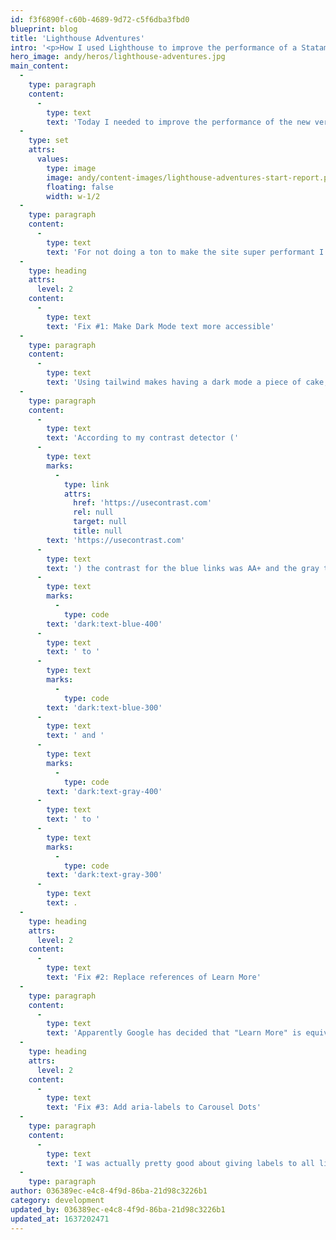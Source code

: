 ```yaml
---
id: f3f6890f-c60b-4689-9d72-c5f6dba3fbd0
blueprint: blog
title: 'Lighthouse Adventures'
intro: '<p>How I used Lighthouse to improve the performance of a Statamic 3 site.</p>'
hero_image: andy/heros/lighthouse-adventures.jpg
main_content:
  -
    type: paragraph
    content:
      -
        type: text
        text: 'Today I needed to improve the performance of the new version https://cherryaudio.com, at the beginning of the day I ran a lighthouse report and the results were:'
  -
    type: set
    attrs:
      values:
        type: image
        image: andy/content-images/lighthouse-adventures-start-report.png
        floating: false
        width: w-1/2
  -
    type: paragraph
    content:
      -
        type: text
        text: 'For not doing a ton to make the site super performant I didn''t think that was too bad, but there were some easy things to fix right away.'
  -
    type: heading
    attrs:
      level: 2
    content:
      -
        type: text
        text: 'Fix #1: Make Dark Mode text more accessible'
  -
    type: paragraph
    content:
      -
        type: text
        text: 'Using tailwind makes having a dark mode a piece of cake, and I add one on all of my sites since I suffer from chronic migraines so having dark websites is essential for me.'
  -
    type: paragraph
    content:
      -
        type: text
        text: 'According to my contrast detector ('
      -
        type: text
        marks:
          -
            type: link
            attrs:
              href: 'https://usecontrast.com'
              rel: null
              target: null
              title: null
        text: 'https://usecontrast.com'
      -
        type: text
        text: ') the contrast for the blue links was AA+ and the gray text was AA but Lighthouse didn''t think that was good enough so I changed all references of '
      -
        type: text
        marks:
          -
            type: code
        text: 'dark:text-blue-400'
      -
        type: text
        text: ' to '
      -
        type: text
        marks:
          -
            type: code
        text: 'dark:text-blue-300'
      -
        type: text
        text: ' and '
      -
        type: text
        marks:
          -
            type: code
        text: 'dark:text-gray-400'
      -
        type: text
        text: ' to '
      -
        type: text
        marks:
          -
            type: code
        text: 'dark:text-gray-300'
      -
        type: text
        text: .
  -
    type: heading
    attrs:
      level: 2
    content:
      -
        type: text
        text: 'Fix #2: Replace references of Learn More'
  -
    type: paragraph
    content:
      -
        type: text
        text: 'Apparently Google has decided that "Learn More" is equivalent to "Click Here". I don''t agree, but since the gods at google have decreed so it must be. I changed all references of "Learn More" to "Check it Out", I''m not entirely happy with that since clicking on those links took you to more information about a product... but oh well that''s how it is for now.'
  -
    type: heading
    attrs:
      level: 2
    content:
      -
        type: text
        text: 'Fix #3: Add aria-labels to Carousel Dots'
  -
    type: paragraph
    content:
      -
        type: text
        text: 'I was actually pretty good about giving labels to all links that were icons, except for the Carousel Dots that are in multiple places on the site. '
  -
    type: paragraph
author: 036389ec-e4c8-4f9d-86ba-21d98c3226b1
category: development
updated_by: 036389ec-e4c8-4f9d-86ba-21d98c3226b1
updated_at: 1637202471
---
```

